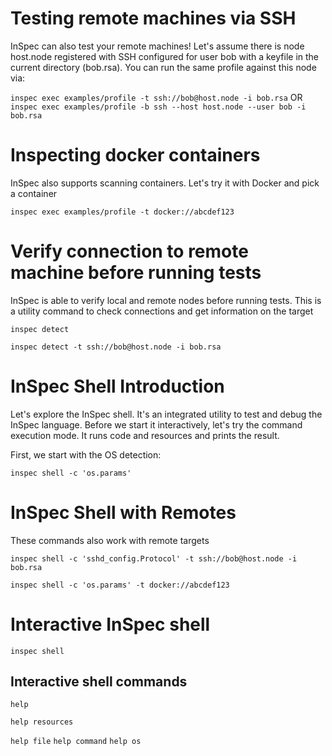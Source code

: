 # Testing remote machines via SSH

InSpec can also test your remote machines! Let's assume there is node host.node registered with SSH configured for user bob with a keyfile in the current directory (bob.rsa). You can run the same profile against this node via:

`inspec exec examples/profile -t ssh://bob@host.node -i bob.rsa`
OR
`inspec exec examples/profile -b ssh --host host.node --user bob -i bob.rsa`


# Inspecting docker containers

InSpec also supports scanning containers. Let's try it with Docker and pick a container

`inspec exec examples/profile -t docker://abcdef123`


# Verify connection to remote machine before running tests

InSpec is able to verify local and remote nodes before running tests. This is a utility command to check connections and get information on the target

`inspec detect`

`inspec detect -t ssh://bob@host.node -i bob.rsa`


# InSpec Shell Introduction

Let's explore the InSpec shell. It's an integrated utility to test and debug the InSpec language. Before we start it interactively, let's try the command execution mode. It runs code and resources and prints the result.

First, we start with the OS detection:

`inspec shell -c 'os.params'`


# InSpec Shell with Remotes

These commands also work with remote targets

`inspec shell -c 'sshd_config.Protocol' -t ssh://bob@host.node -i bob.rsa`

`inspec shell -c 'os.params' -t docker://abcdef123`

# Interactive InSpec shell

`inspec shell`

## Interactive shell commands

`help`

`help resources`

`help file`
`help command`
`help os`